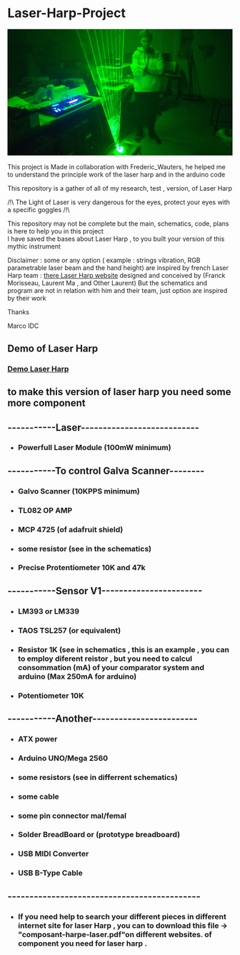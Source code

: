 # Laser-Harp-Project
![Laser Harp](https://github.com/M1r3o/Laser-Harp-Project/blob/main/Image%20Archive/IMG_20210120_164140.jpg)


This project is Made in collaboration with Frederic_Wauters, he helped me to understand the principle work of the laser harp and in the arduino code 

 This repository is a gather of all of my research, test , version, of Laser Harp     

/!\ The Light of Laser is very dangerous for the eyes, protect your eyes with a specific goggles /!\  

 This repository may not be complete but the main, schematics, code, plans is here to help you in this project   
 I have saved the bases about Laser Harp , to you built your version of this mythic instrument   

Disclaimer : some or any option ( example : strings vibration, RGB parametrable laser beam and the hand height) 
are inspired by french Laser Harp team : [there Laser Harp website](https://www.harpelaser.com) 
designed and conceived by (Franck Morisseau, Laurent Ma , and Other Laurent) 
But the schematics and program are not in relation with him and their team, just option are inspired by their work 

Thanks 

Marco IDC

## Demo of Laser Harp
### [Demo Laser Harp](https://youtu.be/7bUMFFDsR9I)

## to make this version of laser harp you need some more component  
## -----------Laser---------------------------    
* ### Powerfull Laser Module (100mW minimum)  
## -----------To control Galva Scanner--------  
* ### Galvo Scanner (10KPPS minimum)   
* ### TL082 OP AMP  
* ### MCP 4725 (of adafruit shield)   
* ### some resistor (see in the schematics)  
* ### Precise Protentiometer 10K and 47k  
## -----------Sensor V1-----------------------
* ### LM393 or LM339  
* ### TAOS TSL257 (or equivalent)  
* ### Resistor 1K (see in schematics , this is an example , you can to employ diferent reistor , but you need to calcul consommation (mA) of your comparator system and arduino (Max 250mA for arduino)  
* ### Potentiometer 10K  
## -----------Another------------------------  
* ### ATX power  
* ### Arduino UNO/Mega 2560  
* ### some resistors (see in differrent schematics)  
* ### some cable  
* ### some pin connector mal/femal  
* ### Solder BreadBoard or (prototype breadboard)  
* ### USB MIDI Converter  
* ### USB B-Type Cable  
## --------------------------------------------  
* ### If you need help to search your different pieces in different internet site for laser Harp , you can to download this file -> "composant-harpe-laser.pdf"on different websites. of component you need for laser harp .


